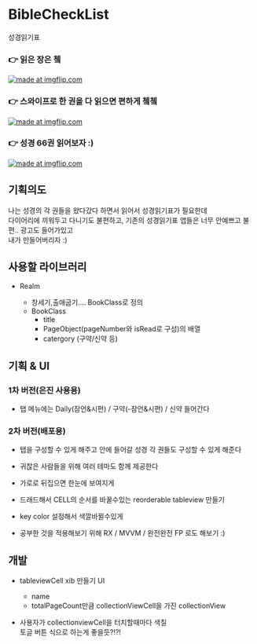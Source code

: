 # BibleCheckList
성경읽기표 



### 👉 읽은 장은 쳌

<a href="https://imgflip.com/gif/2n5u4o"><img src="https://i.imgflip.com/2n5u4o.gif" title="made at imgflip.com"/></a>


### 👉 스와이프로 한 권을 다 읽으면 편하게 쳌쳌 

<a href="https://imgflip.com/gif/2n5tr4"><img src="https://i.imgflip.com/2n5tr4.gif" title="made at imgflip.com"/></a> 


### 👉 성경 66권 읽어보자 :) 

<a href="https://imgflip.com/gif/2n5uho"><img src="https://i.imgflip.com/2n5uho.gif" title="made at imgflip.com"/></a>




## 기획의도
나는 성경의 각 권들을 왔다갔다 하면서 읽어서 성경읽기표가 필요한데  
다이어리에 끼워두고 다니기도 불편하고, 기존의 성경읽기표 앱들은 너무 안예쁘고 불편.. 광고도 들어가있고  
내가 만들어버리자 :)  


## 사용할 라이브러리
* Realm
  
  * 창세기,출애굽기.... BookClass로 정의
  * BookClass
    * title
    * PageObject(pageNumber와 isRead로 구성)의 배열
    * catergory (구약/신약 등) 
    
    
    
## 기획 & UI 

### 1차 버전(은진 사용용)

* 탭 메뉴에는 Daily(잠언&시편) / 구약(-잠언&시편) / 신약 들어간다  

### 2차 버전(배포용)

* 탭을 구성할 수 있게 해주고 안에 들어갈 성경 각 권들도 구성할 수 있게 해준다
* 귀찮은 사람들을 위해 여러 테마도 함께 제공한다 
* 가로로 뒤집으면 한눈에 보여지게 
* 드래드해서 CELL의 순서를 바꿀수있는 reorderable tableview 만들기 
* key color 설정해서 색깔바뀔수있게 

* 공부한 것을 적용해보기 위해 RX / MVVM / 완전완전 FP 로도 해보기 :) 



## 개발 

* tableviewCell xib 만들기 
  UI 
  * name
  * totalPageCount만큼 collectionViewCell을 가진 collectionView 

  
* 사용자가 collectionviewCell을 터치할때마다 색칠  
  토글 버튼 식으로 하는게 좋을듯?!?! 
    
 
